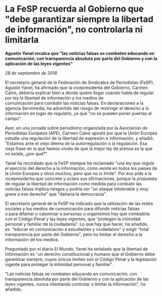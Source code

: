 # La FeSP recuerda al Gobierno que "debe garantizar siempre la libertad de información", no controlarla ni limitarla

**Agustín Yanel recalca que "las noticias falsas se combaten educando en comunicación, con transparencia absoluta por parte del Gobierno y con la aplicación de las leyes vigentes"**

*28 de septiembre de 2018*

El secretario general de la Federación de Sindicatos de Periodistas (FeSP), Agustín Yanel, ha afirmado que la vicepresidenta del Gobierno, Carmen Calvo, debería explicar bien a dónde quiere llegar cuando habla de regular por ley la libertad de información y los medios de comunicación para combatir las noticias falsas. En declaraciones a la agencia Servimedia, ha advertido del riesgo de restringir el derecho a la información en lugar de regularlo, ya que "no se pueden poner puertas al campo".

Ayer, en una jornada sobre periodismo organizada por la Asociación de Periodistas Europeos (APE), Carmen Calvo apostó por que la Unión Europea estudie una regulación de la libertad de expresión e información, y añadió: "Estamos ante el viejo dilema de la autorregulación o la regulación. Esa vieja frase en la que hemos vivido de que la mejor ley de prensa es la que no existe, ¿por qué?".

Yanel ha recordado que la FeSP siempre ha reclamado "una ley que regule el ejercicio del derecho a la información, como existe en todos los países de la Unión Europea y otros muchos, pero que no lo limite". Por eso pide a la vicepresidenta que concrete y aclare sus afirmaciones, porque la propuesta de regular la libertad de información como medida para combatir las noticias falsas implica riesgos y podría ser "un ataque intolerable y muy grave a ese derecho" que "dañaría la democracia".

El secretario general de la FeSP ha indicado que la utilización de las redes sociales y los medios de comunicación para difundir noticias falsas o para difamar o calumniar a personas u organismos hay que combatirla con el Código Penal y las leyes vigentes, que "protegen la intimidad personal y familiar de la ciudadanía". Lo que hay que hacer, ha añadido, es  "educar en comunicación a estudiantes y ciudadanos" y exigir "total transparencia por parte del Gobierno", pero no limitar el derecho a la información de los medios.

Preguntado por el diario El Mundo, Yanel ha señalado que la libertad de información es "un derecho constitucional y humano que el Gobierno debe garantizar siempre, cuyos únicos límites son el Código Penal y la legislación vigente para proteger la intimidad personal y familiar".

"Las noticias falsas se combaten educando en comunicación, con transparencia absoluta por parte del Gobierno y con la aplicación de las leyes vigentes, nunca intentando controlar o limitar la información", ha añadido.
